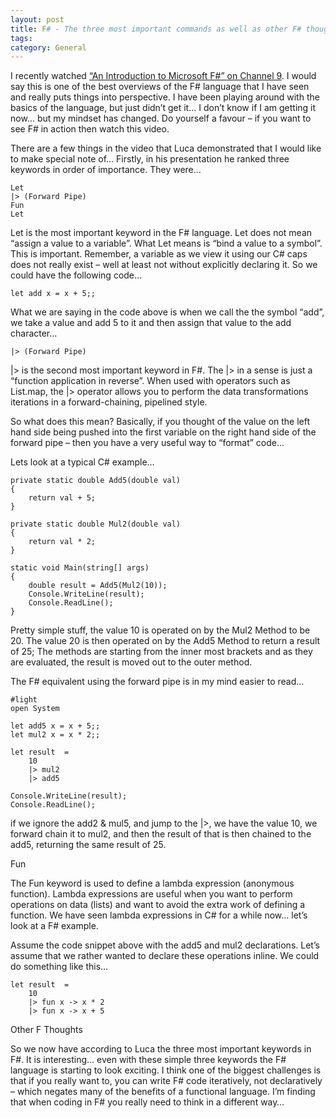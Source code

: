 ```yaml
---
layout: post
title: F# - The three most important commands as well as other F# thoughts
tags: 
category: General
---
```

I recently watched [“An Introduction to Microsoft F#” on Channel 9](http://channel9.msdn.com/pdc2008/TL11/). I would say this is one of the best overviews of the F# language that I have seen and really puts things into perspective. I have been playing around with the basics of the language, but just didn’t get it… I don’t know if I am getting it now… but my mindset has changed. Do yourself a favour – if you want to see F# in action then watch this video.

There are a few things in the video that Luca demonstrated that I would like to make special note of… Firstly, in his presentation he ranked three keywords in order of importance. They were…

~~~
Let
|> (Forward Pipe)
Fun
Let
~~~

Let is the most important keyword in the F# language. Let does not mean “assign a value to a variable”. What Let means is “bind a value to a symbol”. This is important. Remember, a variable as we view it using our C# caps does not really exist – well at least not without explicitly declaring it. So we could have the following code…

~~~
let add x = x + 5;;
~~~

What we are saying in the code above is when we call the the symbol “add”, we take a value and add 5 to it and then assign that value to the add character…

~~~
|> (Forward Pipe)
~~~

|> is the second most important keyword in F#. The |> in a sense is just a “function application in reverse”. When used with operators such as List.map, the |> operator allows you to perform the data transformations iterations in a forward-chaining, pipelined style.

So what does this mean? Basically, if you thought of the value on the left hand side being pushed into the first variable on the right hand side of the forward pipe – then you have a very useful way to “format” code…

Lets look at a typical C# example…

~~~
private static double Add5(double val)
{
    return val + 5;
}

private static double Mul2(double val)
{
    return val * 2;
}

static void Main(string[] args)
{
    double result = Add5(Mul2(10));
    Console.WriteLine(result);
    Console.ReadLine();
}
~~~
 

Pretty simple stuff, the value 10 is operated on by the Mul2 Method to be 20. The value 20 is then operated on by the Add5 Method to return a result of 25; The methods are starting from the inner most brackets and as they are evaluated, the result is moved out to the outer method.

The F# equivalent using the forward pipe is in my mind easier to read…

~~~
#light
open System

let add5 x = x + 5;;
let mul2 x = x * 2;;

let result  = 
    10 
    |> mul2
    |> add5

Console.WriteLine(result);
Console.ReadLine();
~~~
 
if we ignore the add2 & mul5, and jump to the |>, we have the value 10, we forward chain it to mul2, and then the result of that is then chained to the add5, returning the same result of 25.

Fun

The Fun keyword is used to define a lambda expression (anonymous function). Lambda expressions are useful when you want to perform operations on data (lists) and want to avoid the extra work of defining a function. We have seen lambda expressions in C# for a while now… let’s look at a F# example.

Assume the code snippet above with the add5 and mul2 declarations. Let’s assume that we rather wanted to declare these operations inline. We could do something like this…

~~~
let result  = 
    10 
    |> fun x -> x * 2
    |> fun x -> x + 5
~~~
 
 
Other F Thoughts
 

So we now have according to Luca the three most important keywords in F#. It is interesting… even with these simple three keywords the F# language is starting to look exciting. I think one of the biggest challenges is that if you really want to, you can write F# code iteratively, not declaratively – which negates many of the benefits of a functional language. I’m finding that when coding in F# you really need to think in a different way…